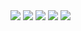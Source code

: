 <div>
  <a href="https://www.instagram.com/eduveks/" target="_blank"><img src="https://img.shields.io/badge/Instagram-E4405F?style=for-the-badge&logo=instagram&logoColor=white" target="_blank"/></a>
  <a href="https://twitter.com/eduveks" target="_blank"><img src="https://img.shields.io/badge/Twitter-1DA1F2?style=for-the-badge&logo=twitter&logoColor=white" target="_blank"/></a>
  <a href="https://www.facebook.com/eduveks" target="_blank"><img src="https://img.shields.io/badge/Facebook-1877F2?style=for-the-badge&logo=facebook&logoColor=white" target="_blank"/></a>
  <a href="https://www.linkedin.com/in/eduveks/" target="_blank"><img src="https://img.shields.io/badge/LinkedIn-0077B5?style=for-the-badge&logo=linkedin&logoColor=white" target="_blank"/></a>
  <a href="https://www.youtube.com/channel/UCYE6xgrRL6r1PYBWLijbe7Q" target="_blank"><img src="https://img.shields.io/badge/YouTube-red?style=for-the-badge&logo=youtube&logoColor=white" target="_blank"/></a>
</div>

